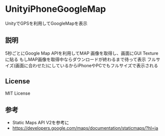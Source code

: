 UnityiPhoneGoogleMap
====================

UnityでGPSを利用してGoogleMapを表示

説明
-------------
5秒ごとにGoogle Map APIを利用してMAP 画像を取得し、画面にGUI Textureに貼る
もしMAP画像を取得中ならダウンロードが終わるまで待って表示
フルサイズ(画面に合わせた)にしているからiPhoneやPCでもフルサイズで表示される

License
-------

MIT License

参考
-------------

- Static Maps API V2を参考に
- <https://developers.google.com/maps/documentation/staticmaps/?hl=ja>


